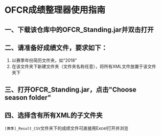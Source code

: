 # OFCR成绩整理器使用指南  
## 一、下载该仓库中的OFCR_Standing.jar并双击打开  
## 二、请准备好成绩文件，要求如下：  
1. 以赛季年份简历文件夹，如“2018”  
2. 在该文件夹下新建文件夹（文件夹名称任意），将所有XML文件放置于该文件夹下  
## 三、打开OFCR_Standing.jar，点击"Choose season folder"  
## 四、选择含有所有XML的子文件夹  

`[赛季]_Result_CSV`文件夹下的成绩文件可直接用Excel打开并浏览  